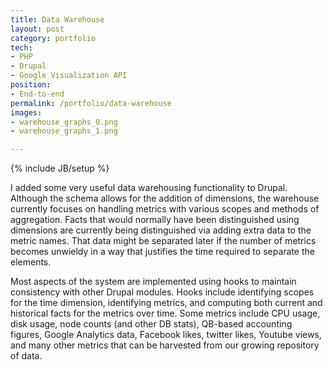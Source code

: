 ```yaml
---
title: Data Warehouse
layout: post
category: portfolio
tech:
- PHP
- Drupal
- Google Visualization API
position:
- End-to-end
permalink: /portfolio/data-warehouse
images:
- warehouse_graphs_0.png
- warehouse_graphs_1.png

---
```

{% include JB/setup %}
<div id="node-103" class="node node-portfolio node-promoted">
  <div class="content clearfix">
    <div class="field field-name-body field-type-text-with-summary field-label-hidden"><div class="field-items"><div class="field-item even"><p>I added some very useful data warehousing functionality to Drupal. Although the schema allows for the addition of dimensions, the warehouse currently focuses on handling metrics with various scopes and methods of aggregation. Facts that would normally have been distinguished using dimensions are currently being distinguished via adding extra data to the metric names. That data might be separated later if the number of metrics becomes unwieldy in a way that justifies the time required to separate the elements.</p>
<!--break-->
<p>Most aspects of the system are implemented using hooks to maintain consistency with other Drupal modules. Hooks include identifying scopes for the time dimension, identifying metrics, and computing both current and historical facts for the metrics over time. Some metrics include CPU usage, disk usage, node counts (and other DB stats), QB-based accounting figures, Google Analytics data, Facebook likes, twitter likes, Youtube views, and many other metrics that can be harvested from our growing repository of data.</p>
</div></div></div>  </div>
</div>
